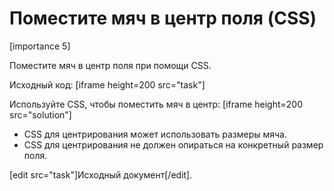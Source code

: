 # Поместите мяч в центр поля (CSS)

[importance 5]

Поместите мяч в центр поля при помощи CSS.

Исходный код:
[iframe height=200 src="task"]

Используйте CSS, чтобы поместить мяч в центр:
[iframe height=200 src="solution"]

<ul>
<li>CSS для центрирования может использовать размеры мяча.</li>
<li>CSS для центрирования не должен опираться на конкретный размер поля.</li>
</ul>

[edit src="task"]Исходный документ[/edit].


